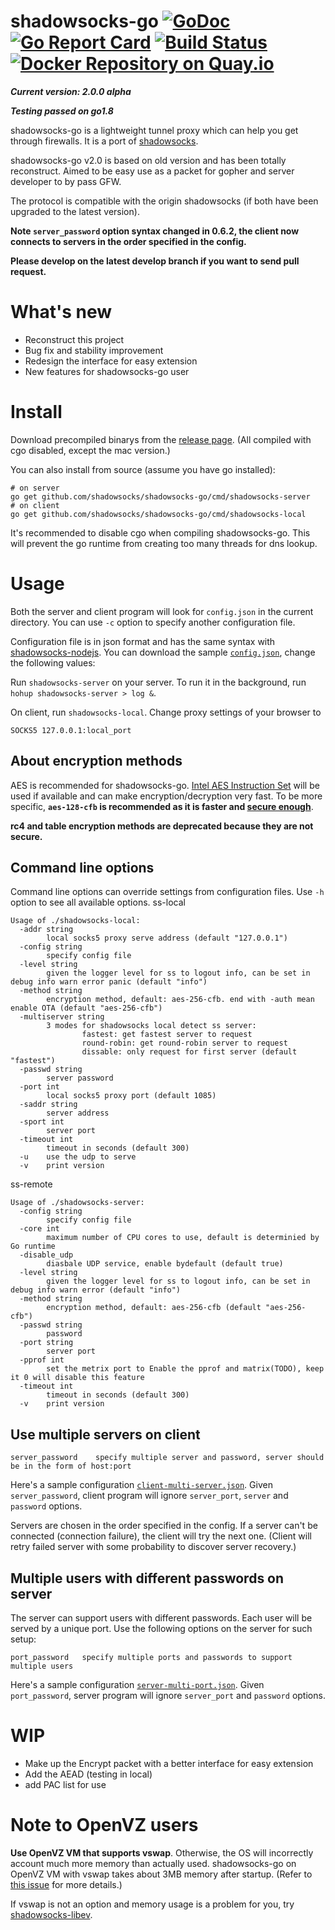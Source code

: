 # shadowsocks-go [![GoDoc](https://godoc.org/github.com/shadowsocks/shadowsocks-go?status.svg)](https://godoc.org/github.com/shadowsocks/shadowsocks-go) [![Go Report Card](https://goreportcard.com/badge/github.com/arthurkiller/shadowsocks-go)](https://goreportcard.com/report/github.com/arthurkiller/shadowsocks-go) [![Build Status](https://travis-ci.org/arthurkiller/shadowsocks-go.png?branch=master)](https://travis-ci.org/arthurkiller/shadowsocks-go) [![Docker Repository on Quay.io](https://quay.io/repository/arthurkiller/shadowsocks-go/status "Docker Repository on Quay.io")](https://quay.io/repository/arthurkiller/shadowsocks-go/status) 

___Current version: 2.0.0 alpha___

___Testing passed on go1.8___

shadowsocks-go is a lightweight tunnel proxy which can help you get through firewalls. It is a port of [shadowsocks](https://github.com/clowwindy/shadowsocks).

shadowsocks-go v2.0 is based on old version and has been totally reconstruct. Aimed to be easy use as a packet for gopher and server developer to by pass GFW.

The protocol is compatible with the origin shadowsocks (if both have been upgraded to the latest version).

**Note `server_password` option syntax changed in 0.6.2, the client now connects to servers in the order specified in the config.**

**Please develop on the latest develop branch if you want to send pull request.**

# What's new
* Reconstruct this project
* Bug fix and stability improvement
* Redesign the interface for easy extension
* New features for shadowsocks-go user

# Install

Download precompiled binarys from the [release page](https://github.com/shadowsocks/shadowsocks-go/releases). (All compiled with cgo disabled, except the mac version.)

You can also install from source (assume you have go installed):

```
# on server
go get github.com/shadowsocks/shadowsocks-go/cmd/shadowsocks-server
# on client
go get github.com/shadowsocks/shadowsocks-go/cmd/shadowsocks-local
```

It's recommended to disable cgo when compiling shadowsocks-go. This will prevent the go runtime from creating too many threads for dns lookup.

# Usage

Both the server and client program will look for `config.json` in the current directory. You can use `-c` option to specify another configuration file.

Configuration file is in json format and has the same syntax with [shadowsocks-nodejs](https://github.com/clowwindy/shadowsocks-nodejs/). You can download the sample [`config.json`](https://github.com/shadowsocks/shadowsocks-go/blob/master/config.json), change the following values:



Run `shadowsocks-server` on your server. To run it in the background, run `hohup shadowsocks-server > log &`.

On client, run `shadowsocks-local`. Change proxy settings of your browser to

```
SOCKS5 127.0.0.1:local_port
```

## About encryption methods

AES is recommended for shadowsocks-go. [Intel AES Instruction Set](http://en.wikipedia.org/wiki/AES_instruction_set) will be used if available and can make encryption/decryption very fast. To be more specific, **`aes-128-cfb` is recommended as it is faster and [secure enough](https://www.schneier.com/blog/archives/2009/07/another_new_aes.html)**.

**rc4 and table encryption methods are deprecated because they are not secure.**

## Command line options

Command line options can override settings from configuration files. Use `-h` option to see all available options.
ss-local
```
Usage of ./shadowsocks-local:
  -addr string
        local socks5 proxy serve address (default "127.0.0.1")
  -config string
        specify config file
  -level string
        given the logger level for ss to logout info, can be set in debug info warn error panic (default "info")
  -method string
        encryption method, default: aes-256-cfb. end with -auth mean enable OTA (default "aes-256-cfb")
  -multiserver string
        3 modes for shadowsocks local detect ss server:
                fastest: get fastest server to request
                round-robin: get round-robin server to request
                dissable: only request for first server (default "fastest")
  -passwd string
        server password
  -port int
        local socks5 proxy port (default 1085)
  -saddr string
        server address
  -sport int
        server port
  -timeout int
        timeout in seconds (default 300)
  -u    use the udp to serve
  -v    print version
```

ss-remote
```
Usage of ./shadowsocks-server:
  -config string
        specify config file
  -core int
        maximum number of CPU cores to use, default is determinied by Go runtime
  -disable_udp
        diasbale UDP service, enable bydefault (default true)
  -level string
        given the logger level for ss to logout info, can be set in debug info warn error (default "info")
  -method string
        encryption method, default: aes-256-cfb (default "aes-256-cfb")
  -passwd string
        password
  -port string
        server port
  -pprof int
        set the metrix port to Enable the pprof and matrix(TODO), keep it 0 will disable this feature
  -timeout int
        timeout in seconds (default 300)
  -v    print version
```


## Use multiple servers on client

```
server_password    specify multiple server and password, server should be in the form of host:port
```

Here's a sample configuration [`client-multi-server.json`](https://github.com/shadowsocks/shadowsocks-go/blob/master/sample-config/client-multi-server.json). Given `server_password`, client program will ignore `server_port`, `server` and `password` options.

Servers are chosen in the order specified in the config. If a server can't be connected (connection failure), the client will try the next one. (Client will retry failed server with some probability to discover server recovery.)

## Multiple users with different passwords on server

The server can support users with different passwords. Each user will be served by a unique port. Use the following options on the server for such setup:

```
port_password   specify multiple ports and passwords to support multiple users
```

Here's a sample configuration [`server-multi-port.json`](https://github.com/shadowsocks/shadowsocks-go/blob/master/sample-config/server-multi-port.json). Given `port_password`, server program will ignore `server_port` and `password` options.

# WIP
* Make up the Encrypt packet with a better interface for easy extension
* Add the AEAD (testing in local)
* add PAC list for use

# Note to OpenVZ users

**Use OpenVZ VM that supports vswap**. Otherwise, the OS will incorrectly account much more memory than actually used. shadowsocks-go on OpenVZ VM with vswap takes about 3MB memory after startup. (Refer to [this issue](https://github.com/shadowsocks/shadowsocks-go/issues/3) for more details.)

If vswap is not an option and memory usage is a problem for you, try [shadowsocks-libev](https://github.com/madeye/shadowsocks-libev).
